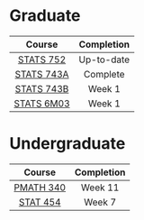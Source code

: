 # Graduate

|                      Course                       | Completion |
| :-----------------------------------------------: | :--------: |
|  [STATS 752](Graduate/STATS%20752/stats752.pdf)   | Up-to-date |
| [STATS 743A](Graduate/STATS%20743A/stats743.pdf)  |  Complete  |
| [STATS 743B](Graduate/STATS%20743B/stats743.pdf)  |   Week 1   |
| [STATS 6M03](Graduate/STATS%206M03/stats6m03.pdf) |   Week 1   |

# Undergraduate

|                       Course                        | Completion |
| :-------------------------------------------------: | :--------: |
| [PMATH 340](Undergraduate/PMATH%20340/pmath340.pdf) |  Week 11   |
|  [STAT 454](Undergraduate/STAT%20454/stat454.pdf)   |   Week 7   |
